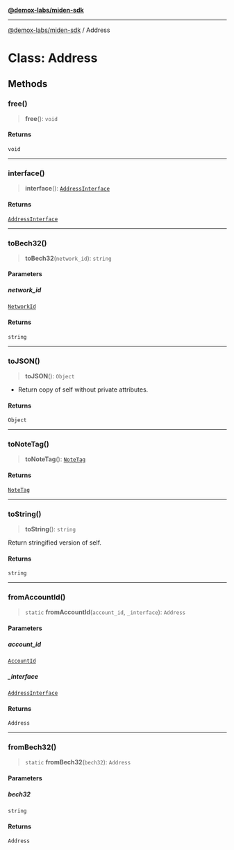 [**@demox-labs/miden-sdk**](../README.md)

***

[@demox-labs/miden-sdk](../README.md) / Address

# Class: Address

## Methods

### free()

> **free**(): `void`

#### Returns

`void`

***

### interface()

> **interface**(): [`AddressInterface`](../type-aliases/AddressInterface.md)

#### Returns

[`AddressInterface`](../type-aliases/AddressInterface.md)

***

### toBech32()

> **toBech32**(`network_id`): `string`

#### Parameters

##### network\_id

[`NetworkId`](../type-aliases/NetworkId.md)

#### Returns

`string`

***

### toJSON()

> **toJSON**(): `Object`

* Return copy of self without private attributes.

#### Returns

`Object`

***

### toNoteTag()

> **toNoteTag**(): [`NoteTag`](NoteTag.md)

#### Returns

[`NoteTag`](NoteTag.md)

***

### toString()

> **toString**(): `string`

Return stringified version of self.

#### Returns

`string`

***

### fromAccountId()

> `static` **fromAccountId**(`account_id`, `_interface`): `Address`

#### Parameters

##### account\_id

[`AccountId`](AccountId.md)

##### \_interface

[`AddressInterface`](../type-aliases/AddressInterface.md)

#### Returns

`Address`

***

### fromBech32()

> `static` **fromBech32**(`bech32`): `Address`

#### Parameters

##### bech32

`string`

#### Returns

`Address`
